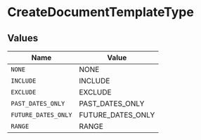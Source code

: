 # CreateDocumentTemplateType


## Values

| Name                | Value               |
| ------------------- | ------------------- |
| `NONE`              | NONE                |
| `INCLUDE`           | INCLUDE             |
| `EXCLUDE`           | EXCLUDE             |
| `PAST_DATES_ONLY`   | PAST_DATES_ONLY     |
| `FUTURE_DATES_ONLY` | FUTURE_DATES_ONLY   |
| `RANGE`             | RANGE               |